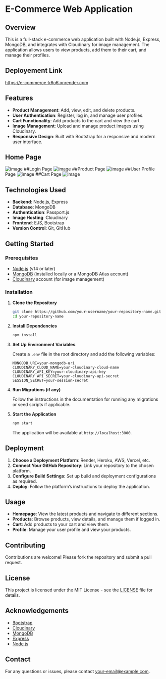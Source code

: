 # E-Commerce Web Application

## Overview

This is a full-stack e-commerce web application built with Node.js, Express, MongoDB, and integrates with Cloudinary for image management. The application allows users to view products, add them to their cart, and manage their profiles.

## Deployement Link
https://e-commerce-k6o6.onrender.com

## Features

- **Product Management**: Add, view, edit, and delete products.
- **User Authentication**: Register, log in, and manage user profiles.
- **Cart Functionality**: Add products to the cart and view the cart.
- **Image Management**: Upload and manage product images using Cloudinary.
- **Responsive Design**: Built with Bootstrap for a responsive and modern user interface.

## Home Page
![image](https://github.com/user-attachments/assets/256b5e83-d129-46f4-9879-e37f84f1e82f)
##Login Page
![image](https://github.com/user-attachments/assets/543d5585-4399-42cb-84bd-b0174789108c)
##Product Page
![image](https://github.com/user-attachments/assets/6f9561df-997e-491b-9840-bf517fdd13ba)
##User Profile Page
![image](https://github.com/user-attachments/assets/85bfa5fc-e903-4824-bbd9-95863f297aad)
##Cart Page
![image](https://github.com/user-attachments/assets/56aa6e2f-1dea-4293-b8f5-72e303337b41)

## Technologies Used

- **Backend**: Node.js, Express
- **Database**: MongoDB
- **Authentication**: Passport.js
- **Image Hosting**: Cloudinary
- **Frontend**: EJS, Bootstrap
- **Version Control**: Git, GitHub

## Getting Started

### Prerequisites

- [Node.js](https://nodejs.org/) (v14 or later)
- [MongoDB](https://www.mongodb.com/try/download/community) (installed locally or a MongoDB Atlas account)
- [Cloudinary](https://cloudinary.com/) account (for image management)

### Installation

1. **Clone the Repository**

    ```bash
    git clone https://github.com/your-username/your-repository-name.git
    cd your-repository-name
    ```

2. **Install Dependencies**

    ```bash
    npm install
    ```

3. **Set Up Environment Variables**

    Create a `.env` file in the root directory and add the following variables:

    ```env
    MONGODB_URI=your-mongodb-uri
    CLOUDINARY_CLOUD_NAME=your-cloudinary-cloud-name
    CLOUDINARY_API_KEY=your-cloudinary-api-key
    CLOUDINARY_API_SECRET=your-cloudinary-api-secret
    SESSION_SECRET=your-session-secret
    ```

4. **Run Migrations (if any)**

    Follow the instructions in the documentation for running any migrations or seed scripts if applicable.

5. **Start the Application**

    ```bash
    npm start
    ```

    The application will be available at `http://localhost:3000`.

## Deployment

1. **Choose a Deployment Platform**: Render, Heroku, AWS, Vercel, etc.
2. **Connect Your GitHub Repository**: Link your repository to the chosen platform.
3. **Configure Build Settings**: Set up build and deployment configurations as required.
4. **Deploy**: Follow the platform’s instructions to deploy the application.

## Usage

- **Homepage**: View the latest products and navigate to different sections.
- **Products**: Browse products, view details, and manage them if logged in.
- **Cart**: Add products to your cart and view them.
- **Profile**: Manage your user profile and view your products.

## Contributing

Contributions are welcome! Please fork the repository and submit a pull request.

## License

This project is licensed under the MIT License - see the [LICENSE](LICENSE) file for details.

## Acknowledgements

- [Bootstrap](https://getbootstrap.com/)
- [Cloudinary](https://cloudinary.com/)
- [MongoDB](https://www.mongodb.com/)
- [Express](https://expressjs.com/)
- [Node.js](https://nodejs.org/)

## Contact

For any questions or issues, please contact [your-email@example.com](mailto:mohits9168@gmail.com).
